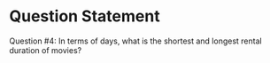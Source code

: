 # Question Statement

Question #4: In terms of days, what is the shortest and longest rental duration of movies?
